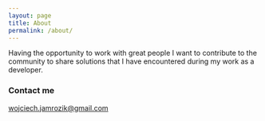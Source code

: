 ```yaml
---
layout: page
title: About
permalink: /about/
---
```


Having the opportunity to work with great people I want to contribute to the community to share solutions that I have encountered during my work as a developer. 

### Contact me

[wojciech.jamrozik@gmail.com](mailto:wojciech.jamrozik@gmail.com)
